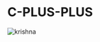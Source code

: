 # C-PLUS-PLUS
![krishna](https://github.com/GuruMukhPrajapati/C-PLUS-PLUS/assets/117162170/cbafad83-b883-4aec-b943-637a04198bbb)
